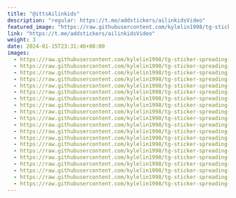 ```yaml
---
title: "@ittsAilinkids"
description: "regular: https://t.me/addstickers/ailinkidsVideo"
featured_image: "https://raw.githubusercontent.com/kylelin1998/tg-sticker-spreading-worldwide-images/main/img/2a922b34-dd46-404f-b058-0064475eb2ce.jpg"
link: "https://t.me/addstickers/ailinkidsVideo"
weight: 3
date: 2024-01-15T23:31:46+08:00
images:
  - https://raw.githubusercontent.com/kylelin1998/tg-sticker-spreading-worldwide-images/main/img/2a922b34-dd46-404f-b058-0064475eb2ce.jpg
  - https://raw.githubusercontent.com/kylelin1998/tg-sticker-spreading-worldwide-images/main/img/0a18e4e5-3d98-4001-a3a2-4d8e9d37446c.jpg
  - https://raw.githubusercontent.com/kylelin1998/tg-sticker-spreading-worldwide-images/main/img/f02a5c01-e3f6-4e0f-a1a9-1b46e0a07a22.jpg
  - https://raw.githubusercontent.com/kylelin1998/tg-sticker-spreading-worldwide-images/main/img/374b47b0-ecd8-43ca-aee0-cb0f7eaddc63.jpg
  - https://raw.githubusercontent.com/kylelin1998/tg-sticker-spreading-worldwide-images/main/img/7eb556cf-7ce9-42b4-8038-f12a452b1c31.jpg
  - https://raw.githubusercontent.com/kylelin1998/tg-sticker-spreading-worldwide-images/main/img/ba2ceb7f-5192-4a60-9786-5765cf662b7e.jpg
  - https://raw.githubusercontent.com/kylelin1998/tg-sticker-spreading-worldwide-images/main/img/f4a98bde-c9f4-40ae-8fdd-dce4719965d2.jpg
  - https://raw.githubusercontent.com/kylelin1998/tg-sticker-spreading-worldwide-images/main/img/4725256a-9230-4b59-83c4-6ed7a11ef641.jpg
  - https://raw.githubusercontent.com/kylelin1998/tg-sticker-spreading-worldwide-images/main/img/8b7b83f3-5939-4fc1-b8ac-3cf49efcc1df.jpg
  - https://raw.githubusercontent.com/kylelin1998/tg-sticker-spreading-worldwide-images/main/img/94240bba-dd5d-4419-b115-1c9fc1317178.jpg
  - https://raw.githubusercontent.com/kylelin1998/tg-sticker-spreading-worldwide-images/main/img/3dc4e81a-9a41-4b04-9bc8-5e1f7d1f99b3.jpg
  - https://raw.githubusercontent.com/kylelin1998/tg-sticker-spreading-worldwide-images/main/img/30e6b8df-4a6a-4752-99d0-9d1586de4210.jpg
  - https://raw.githubusercontent.com/kylelin1998/tg-sticker-spreading-worldwide-images/main/img/643df8f7-6811-4e40-ab5c-5a86754297a3.jpg
  - https://raw.githubusercontent.com/kylelin1998/tg-sticker-spreading-worldwide-images/main/img/6b93ff4c-ceba-46a6-bb73-2dc083d858a4.jpg
  - https://raw.githubusercontent.com/kylelin1998/tg-sticker-spreading-worldwide-images/main/img/3a2c8357-4937-4e93-a0e5-84376fcec066.jpg
  - https://raw.githubusercontent.com/kylelin1998/tg-sticker-spreading-worldwide-images/main/img/8cdbe8e1-54ca-4149-b7a0-f630c611540c.jpg
  - https://raw.githubusercontent.com/kylelin1998/tg-sticker-spreading-worldwide-images/main/img/99c63029-c8ef-47bf-994e-2df7a68b55e3.jpg
  - https://raw.githubusercontent.com/kylelin1998/tg-sticker-spreading-worldwide-images/main/img/c555b6a3-482a-464b-8038-8a18b24d6f87.jpg
  - https://raw.githubusercontent.com/kylelin1998/tg-sticker-spreading-worldwide-images/main/img/7b491dd9-4797-4f56-b9b6-6ca25f534727.jpg
  - https://raw.githubusercontent.com/kylelin1998/tg-sticker-spreading-worldwide-images/main/img/65056222-4e6c-46b1-bf59-a9fb232f04e9.jpg
---
```

